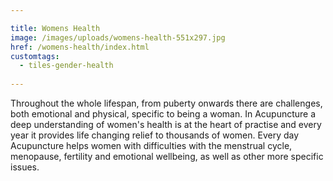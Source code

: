 ```yaml
---

title: Womens Health
image: /images/uploads/womens-health-551x297.jpg
href: /womens-health/index.html
customtags:
  - tiles-gender-health  
  
---
```

Throughout the whole lifespan, from puberty onwards there are challenges, both emotional and physical, specific to being a woman. In Acupuncture a deep understanding of women's health is at the heart of practise and every year it provides life changing relief to thousands of women. Every day Acupuncture helps women with difficulties with the menstrual cycle, menopause, fertility and emotional wellbeing, as well as other more specific issues.
